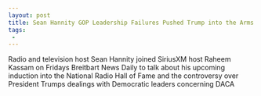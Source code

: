 ```yaml
---
layout: post
title: Sean Hannity GOP Leadership Failures Pushed Trump into the Arms of Schumer and Pelosi
tags:
 -
---
```

Radio and television host Sean Hannity joined SiriusXM host Raheem Kassam on Fridays Breitbart News Daily to talk about his upcoming induction into the National Radio Hall of Fame and the controversy over President Trumps dealings with Democratic leaders concerning DACA
